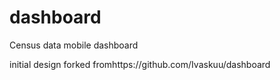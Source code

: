 # dashboard
Census data mobile dashboard

initial design forked fromhttps://github.com/Ivaskuu/dashboard

